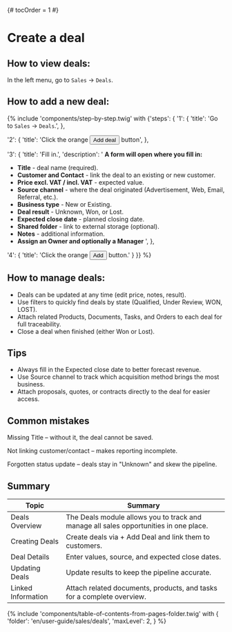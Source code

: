 {# tocOrder = 1 #}

# Create a deal

## How to view deals:

In the left menu, go to `Sales` → `Deals`.

## How to add a new deal:
{% include 'components/step-by-step.twig' with {'steps': {
  '1': {
    'title': 'Go to `Sales` → `Deals`.',
  },

  '2': {
    'title': 'Click the orange <button class="btn btn-add"><span class="icon"><i class="fas fa-plus"></i></span><span class="text">Add deal</span></button> button',
  },

  '3': {
    'title': 'Fill in.',
    'description': '
**A form will open where you fill in:**
  * **Title** - deal name (required).
  * **Customer and Contact** - link the deal to an existing or new customer.
  * **Price excl. VAT / incl. VAT** - expected value.
  * **Source channel** - where the deal originated (Advertisement, Web, Email, Referral, etc.).
  * **Business type** - New or Existing.
  * **Deal result** - Unknown, Won, or Lost.
  * **Expected close date** - planned closing date.
  * **Shared folder** - link to external storage (optional).
  * **Notes** - additional information.
  * **Assign an Owner and optionally a Manager**
  ',
  },

  '4': {
    'title': 'Click the orange <button class="btn btn-add"><span class="icon"><i class="fas fa-plus"></i></span><span class="text">Add</span></button> button.'
  }
}} %}

## How to manage deals:

*  Deals can be updated at any time (edit price, notes, result).
*  Use filters to quickly find deals by state (Qualified, Under Review, WON, LOST).
*  Attach related Products, Documents, Tasks, and Orders to each deal for full traceability.
*  Close a deal when finished (either Won or Lost).

## Tips

*  Always fill in the Expected close date to better forecast revenue.
*  Use Source channel to track which acquisition method brings the most business.
*  Attach proposals, quotes, or contracts directly to the deal for easier access.

## Common mistakes

Missing Title – without it, the deal cannot be saved.

Not linking customer/contact – makes reporting incomplete.

Forgotten status update – deals stay in "Unknown" and skew the pipeline.

## Summary
| Topic              | Summary                                                                               |
|--------------------|---------------------------------------------------------------------------------------|
| Deals Overview     | The Deals module allows you to track and manage all sales opportunities in one place. |
| Creating Deals     | Create deals via + Add Deal and link them to customers.                               |
| Deal Details       | Enter values, source, and expected close dates.                                       |
| Updating Deals     | Update results to keep the pipeline accurate.                                         |
| Linked Information | Attach related documents, products, and tasks for a complete overview.                |

{% include 'components/table-of-contents-from-pages-folder.twig' with {
  'folder': 'en/user-guide/sales/deals',
  'maxLevel': 2,
} %}